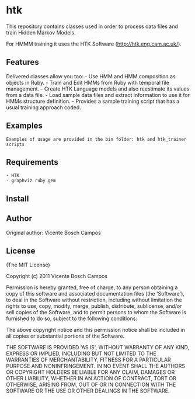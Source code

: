 htk
===========

This repository contains classes used in order to process data files and train Hidden Markov Models.

For HMMM training it uses the HTK Software (http://htk.eng.cam.ac.uk/).

Features
--------

Delivered classes allow you too:
    - Use HMM and HMM composition as objects in Ruby.
    - Train and Edit HMMs from Ruby with temporal file management.
    - Create HTK Language models and also reestimate its values from a data file.
    - Load sample data files and extract information to use it for HMMs structure definition.
    - Provides a sample training script that has a usual training approach coded.


Examples
--------

    Examples of usage are provided in the bin folder: htk and htk_trainer scripts

Requirements
------------

    - HTK
    - graphviz ruby gem


Install
-------



Author
------

Original author: Vicente Bosch Campos

License
-------

(The MIT License)

Copyright (c) 2011 Vicente Bosch Campos

Permission is hereby granted, free of charge, to any person obtaining
a copy of this software and associated documentation files (the
'Software'), to deal in the Software without restriction, including
without limitation the rights to use, copy, modify, merge, publish,
distribute, sublicense, and/or sell copies of the Software, and to
permit persons to whom the Software is furnished to do so, subject to
the following conditions:

The above copyright notice and this permission notice shall be
included in all copies or substantial portions of the Software.

THE SOFTWARE IS PROVIDED 'AS IS', WITHOUT WARRANTY OF ANY KIND,
EXPRESS OR IMPLIED, INCLUDING BUT NOT LIMITED TO THE WARRANTIES OF
MERCHANTABILITY, FITNESS FOR A PARTICULAR PURPOSE AND NONINFRINGEMENT.
IN NO EVENT SHALL THE AUTHORS OR COPYRIGHT HOLDERS BE LIABLE FOR ANY
CLAIM, DAMAGES OR OTHER LIABILITY, WHETHER IN AN ACTION OF CONTRACT,
TORT OR OTHERWISE, ARISING FROM, OUT OF OR IN CONNECTION WITH THE
SOFTWARE OR THE USE OR OTHER DEALINGS IN THE SOFTWARE.
